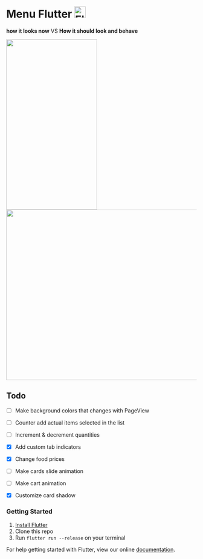 # Menu Flutter  <img src="https://flutter.io/images/flutter-mark-square-100.png" alt="Flutter" width="30" height="30" />

**how it looks now**                     VS                  **How it should look and behave**

<img src="https://github.com/braulio94/menu/blob/master/screenshots/screenshot.png" width="240" height="450">                      [<img src="https://github.com/braulio94/menu_flutter/blob/master/screenshots/preview.gif" width="600" height="450">](https://goo.gl/jChLBV)



## Todo

- [ ] Make background colors that changes with PageView
- [ ] Counter add actual items selected in the list
- [ ] Increment & decrement quantities
- [x] Add custom tab indicators
- [x] Change food prices
- [ ] Make cards slide animation
- [ ] Make cart animation
- [x] Customize card shadow


### Getting Started

1. [Install Flutter](https://flutter.io/setup/)
2. Clone this repo
3. Run `flutter run --release` on your terminal



For help getting started with Flutter, view our online
[documentation](http://flutter.io/).



